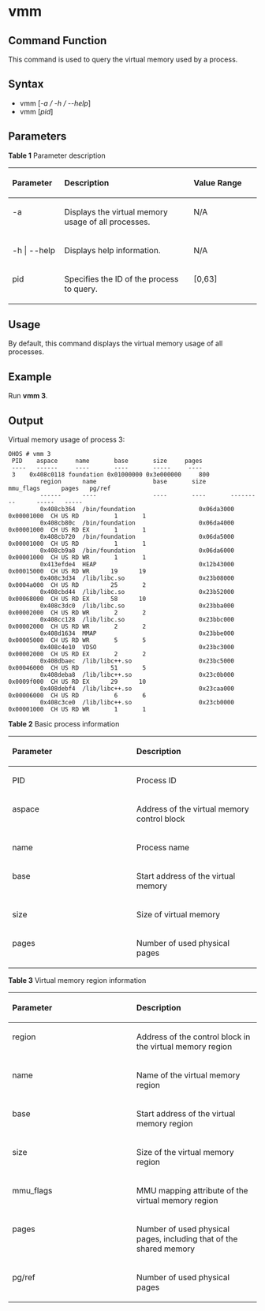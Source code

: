 # vmm

## Command Function<a name="section445335110416"></a>

This command is used to query the virtual memory used by a process.

## Syntax<a name="section1795712553416"></a>

-   vmm \[_-a / -h / --help_\]
-   vmm \[_pid_\]

## Parameters<a name="section92544592410"></a>

**Table  1**  Parameter description

<a name="table3900mcpsimp"></a>
<table><thead align="left"><tr id="row3906mcpsimp"><th class="cellrowborder" valign="top" width="21%" id="mcps1.2.4.1.1"><p id="p3908mcpsimp"><a name="p3908mcpsimp"></a><a name="p3908mcpsimp"></a>Parameter</p>
</th>
<th class="cellrowborder" valign="top" width="52%" id="mcps1.2.4.1.2"><p id="p3910mcpsimp"><a name="p3910mcpsimp"></a><a name="p3910mcpsimp"></a>Description</p>
</th>
<th class="cellrowborder" valign="top" width="27%" id="mcps1.2.4.1.3"><p id="p3912mcpsimp"><a name="p3912mcpsimp"></a><a name="p3912mcpsimp"></a>Value Range</p>
</th>
</tr>
</thead>
<tbody><tr id="row3913mcpsimp"><td class="cellrowborder" valign="top" width="21%" headers="mcps1.2.4.1.1 "><p id="p17944444181717"><a name="p17944444181717"></a><a name="p17944444181717"></a>-a</p>
</td>
<td class="cellrowborder" valign="top" width="52%" headers="mcps1.2.4.1.2 "><p id="p209441344121716"><a name="p209441344121716"></a><a name="p209441344121716"></a>Displays the virtual memory usage of all processes.</p>
</td>
<td class="cellrowborder" valign="top" width="27%" headers="mcps1.2.4.1.3 "><p id="p3919mcpsimp"><a name="p3919mcpsimp"></a><a name="p3919mcpsimp"></a>N/A</p>
</td>
</tr>
<tr id="row3920mcpsimp"><td class="cellrowborder" valign="top" width="21%" headers="mcps1.2.4.1.1 "><p id="p1944124412171"><a name="p1944124412171"></a><a name="p1944124412171"></a>-h | --help</p>
</td>
<td class="cellrowborder" valign="top" width="52%" headers="mcps1.2.4.1.2 "><p id="p1494494441713"><a name="p1494494441713"></a><a name="p1494494441713"></a>Displays help information.</p>
</td>
<td class="cellrowborder" valign="top" width="27%" headers="mcps1.2.4.1.3 "><p id="p3926mcpsimp"><a name="p3926mcpsimp"></a><a name="p3926mcpsimp"></a>N/A</p>
</td>
</tr>
<tr id="row3934mcpsimp"><td class="cellrowborder" valign="top" width="21%" headers="mcps1.2.4.1.1 "><p id="p5945444181720"><a name="p5945444181720"></a><a name="p5945444181720"></a>pid</p>
</td>
<td class="cellrowborder" valign="top" width="52%" headers="mcps1.2.4.1.2 "><p id="p1594515442177"><a name="p1594515442177"></a><a name="p1594515442177"></a>Specifies the ID of the process to query.</p>
</td>
<td class="cellrowborder" valign="top" width="27%" headers="mcps1.2.4.1.3 "><p id="p3940mcpsimp"><a name="p3940mcpsimp"></a><a name="p3940mcpsimp"></a>[0,63]</p>
</td>
</tr>
</tbody>
</table>

## Usage<a name="section104151141252"></a>

By default, this command displays the virtual memory usage of all processes.

## Example<a name="section11545171957"></a>

Run  **vmm 3**.

## Output<a name="section075617368542"></a>

Virtual memory usage of process 3:

```
OHOS # vmm 3
 PID    aspace     name       base       size     pages
 ----   ------     ----       ----       -----     ----
 3    0x408c0118 foundation 0x01000000 0x3e000000     800
         region      name                base       size       mmu_flags      pages   pg/ref
         ------      ----                ----       ----       ---------      -----   -----
         0x408cb364  /bin/foundation                  0x06da3000 0x00001000  CH US RD          1       1
         0x408cb80c  /bin/foundation                  0x06da4000 0x00001000  CH US RD EX       1       1
         0x408cb720  /bin/foundation                  0x06da5000 0x00001000  CH US RD          1       1
         0x408cb9a8  /bin/foundation                  0x06da6000 0x00001000  CH US RD WR       1       1
         0x413efde4  HEAP                             0x12b43000 0x00015000  CH US RD WR      19      19
         0x408c3d34  /lib/libc.so                     0x23b08000 0x0004a000  CH US RD         25       2
         0x408cbd44  /lib/libc.so                     0x23b52000 0x00068000  CH US RD EX      58      10
         0x408c3dc0  /lib/libc.so                     0x23bba000 0x00002000  CH US RD WR       2       2
         0x408cc128  /lib/libc.so                     0x23bbc000 0x00002000  CH US RD WR       2       2
         0x408d1634  MMAP                             0x23bbe000 0x00005000  CH US RD WR       5       5
         0x408c4e10  VDSO                             0x23bc3000 0x00002000  CH US RD EX       2       2
         0x408dbaec  /lib/libc++.so                   0x23bc5000 0x00046000  CH US RD         51       5
         0x408deba8  /lib/libc++.so                   0x23c0b000 0x0009f000  CH US RD EX      29      10
         0x408debf4  /lib/libc++.so                   0x23caa000 0x00006000  CH US RD          6       6
         0x408c3ce0  /lib/libc++.so                   0x23cb0000 0x00001000  CH US RD WR       1       1
```

**Table  2**  Basic process information

<a name="table17136143042317"></a>
<table><thead align="left"><tr id="row1113611307232"><th class="cellrowborder" valign="top" width="50%" id="mcps1.2.3.1.1"><p id="p17137173017232"><a name="p17137173017232"></a><a name="p17137173017232"></a>Parameter</p>
</th>
<th class="cellrowborder" valign="top" width="50%" id="mcps1.2.3.1.2"><p id="p171371302230"><a name="p171371302230"></a><a name="p171371302230"></a>Description</p>
</th>
</tr>
</thead>
<tbody><tr id="row11371230202317"><td class="cellrowborder" valign="top" width="50%" headers="mcps1.2.3.1.1 "><p id="p0137630122313"><a name="p0137630122313"></a><a name="p0137630122313"></a>PID</p>
</td>
<td class="cellrowborder" valign="top" width="50%" headers="mcps1.2.3.1.2 "><p id="p513793016233"><a name="p513793016233"></a><a name="p513793016233"></a>Process ID</p>
</td>
</tr>
<tr id="row61371630112315"><td class="cellrowborder" valign="top" width="50%" headers="mcps1.2.3.1.1 "><p id="p18137133019236"><a name="p18137133019236"></a><a name="p18137133019236"></a>aspace</p>
</td>
<td class="cellrowborder" valign="top" width="50%" headers="mcps1.2.3.1.2 "><p id="p9137130122311"><a name="p9137130122311"></a><a name="p9137130122311"></a>Address of the virtual memory control block</p>
</td>
</tr>
<tr id="row613793015232"><td class="cellrowborder" valign="top" width="50%" headers="mcps1.2.3.1.1 "><p id="p12137230172311"><a name="p12137230172311"></a><a name="p12137230172311"></a>name</p>
</td>
<td class="cellrowborder" valign="top" width="50%" headers="mcps1.2.3.1.2 "><p id="p19137193018235"><a name="p19137193018235"></a><a name="p19137193018235"></a>Process name</p>
</td>
</tr>
<tr id="row1613763019237"><td class="cellrowborder" valign="top" width="50%" headers="mcps1.2.3.1.1 "><p id="p1413723015233"><a name="p1413723015233"></a><a name="p1413723015233"></a>base</p>
</td>
<td class="cellrowborder" valign="top" width="50%" headers="mcps1.2.3.1.2 "><p id="p1613783082319"><a name="p1613783082319"></a><a name="p1613783082319"></a>Start address of the virtual memory</p>
</td>
</tr>
<tr id="row141376308237"><td class="cellrowborder" valign="top" width="50%" headers="mcps1.2.3.1.1 "><p id="p101371730162319"><a name="p101371730162319"></a><a name="p101371730162319"></a>size</p>
</td>
<td class="cellrowborder" valign="top" width="50%" headers="mcps1.2.3.1.2 "><p id="p18137143092313"><a name="p18137143092313"></a><a name="p18137143092313"></a>Size of virtual memory</p>
</td>
</tr>
<tr id="row19137163072316"><td class="cellrowborder" valign="top" width="50%" headers="mcps1.2.3.1.1 "><p id="p16137183013235"><a name="p16137183013235"></a><a name="p16137183013235"></a>pages</p>
</td>
<td class="cellrowborder" valign="top" width="50%" headers="mcps1.2.3.1.2 "><p id="p5137130142314"><a name="p5137130142314"></a><a name="p5137130142314"></a>Number of used physical pages</p>
</td>
</tr>
</tbody>
</table>

**Table  3**  Virtual memory region information

<a name="table1195314682418"></a>
<table><thead align="left"><tr id="row14953144632413"><th class="cellrowborder" valign="top" width="50%" id="mcps1.2.3.1.1"><p id="p1195314617242"><a name="p1195314617242"></a><a name="p1195314617242"></a>Parameter</p>
</th>
<th class="cellrowborder" valign="top" width="50%" id="mcps1.2.3.1.2"><p id="p13953174614243"><a name="p13953174614243"></a><a name="p13953174614243"></a>Description</p>
</th>
</tr>
</thead>
<tbody><tr id="row18953114610242"><td class="cellrowborder" valign="top" width="50%" headers="mcps1.2.3.1.1 "><p id="p09531746132417"><a name="p09531746132417"></a><a name="p09531746132417"></a>region</p>
</td>
<td class="cellrowborder" valign="top" width="50%" headers="mcps1.2.3.1.2 "><p id="p1795344642412"><a name="p1795344642412"></a><a name="p1795344642412"></a>Address of the control block in the virtual memory region</p>
</td>
</tr>
<tr id="row1795384682411"><td class="cellrowborder" valign="top" width="50%" headers="mcps1.2.3.1.1 "><p id="p199531846112417"><a name="p199531846112417"></a><a name="p199531846112417"></a>name</p>
</td>
<td class="cellrowborder" valign="top" width="50%" headers="mcps1.2.3.1.2 "><p id="p19539466245"><a name="p19539466245"></a><a name="p19539466245"></a>Name of the virtual memory region</p>
</td>
</tr>
<tr id="row99531446132410"><td class="cellrowborder" valign="top" width="50%" headers="mcps1.2.3.1.1 "><p id="p139531946132417"><a name="p139531946132417"></a><a name="p139531946132417"></a>base</p>
</td>
<td class="cellrowborder" valign="top" width="50%" headers="mcps1.2.3.1.2 "><p id="p139536468242"><a name="p139536468242"></a><a name="p139536468242"></a>Start address of the virtual memory region</p>
</td>
</tr>
<tr id="row79531046122418"><td class="cellrowborder" valign="top" width="50%" headers="mcps1.2.3.1.1 "><p id="p11953546102418"><a name="p11953546102418"></a><a name="p11953546102418"></a>size</p>
</td>
<td class="cellrowborder" valign="top" width="50%" headers="mcps1.2.3.1.2 "><p id="p89531246142419"><a name="p89531246142419"></a><a name="p89531246142419"></a>Size of the virtual memory region</p>
</td>
</tr>
<tr id="row1295315464240"><td class="cellrowborder" valign="top" width="50%" headers="mcps1.2.3.1.1 "><p id="p7953154602419"><a name="p7953154602419"></a><a name="p7953154602419"></a>mmu_flags</p>
</td>
<td class="cellrowborder" valign="top" width="50%" headers="mcps1.2.3.1.2 "><p id="p395464620242"><a name="p395464620242"></a><a name="p395464620242"></a>MMU mapping attribute of the virtual memory region</p>
</td>
</tr>
<tr id="row10954154692413"><td class="cellrowborder" valign="top" width="50%" headers="mcps1.2.3.1.1 "><p id="p1195484642410"><a name="p1195484642410"></a><a name="p1195484642410"></a>pages</p>
</td>
<td class="cellrowborder" valign="top" width="50%" headers="mcps1.2.3.1.2 "><p id="p29541546112416"><a name="p29541546112416"></a><a name="p29541546112416"></a>Number of used physical pages, including that of the shared memory</p>
</td>
</tr>
<tr id="row1395411463246"><td class="cellrowborder" valign="top" width="50%" headers="mcps1.2.3.1.1 "><p id="p14954146152418"><a name="p14954146152418"></a><a name="p14954146152418"></a>pg/ref</p>
</td>
<td class="cellrowborder" valign="top" width="50%" headers="mcps1.2.3.1.2 "><p id="p10954164642419"><a name="p10954164642419"></a><a name="p10954164642419"></a>Number of used physical pages</p>
</td>
</tr>
</tbody>
</table>

